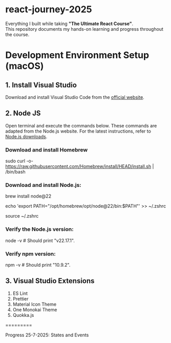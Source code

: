 # react-journey-2025

Everything I built while taking **"The Ultimate React Course"**.  
This repository documents my hands-on learning and progress throughout the course.

# Development Environment Setup (macOS)

## 1. **Install Visual Studio**

Download and install Visual Studio Code from the [official website](https://code.visualstudio.com/docs?dv=osx).

## 2. **Node JS**

Open terminal and execute the commands below. These commands are adapted from the Node.js website. For the latest instructions, refer to [Node.js downloads](https://nodejs.org/en/download/).

### Download and install Homebrew

sudo curl -o- https://raw.githubusercontent.com/Homebrew/install/HEAD/install.sh | /bin/bash

### Download and install Node.js:

brew install node@22

echo 'export PATH="/opt/homebrew/opt/node@22/bin:$PATH"' >> ~/.zshrc

source ~/.zshrc

### Verify the Node.js version:

node -v # Should print "v22.17.1".

### Verify npm version:

npm -v # Should print "10.9.2".

## 3. **Visual Studio Extensions**

1. ES Lint
2. Prettier
3. Material Icon Theme
4. One Monokai Theme
5. Quokka.js

=========

Progress
25-7-2025: States and Events
